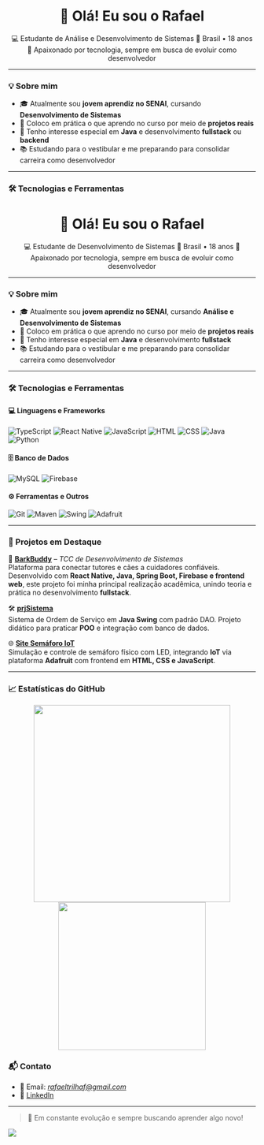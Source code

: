 <h1 align="center">👋 Olá! Eu sou o Rafael</h1>

<p align="center">
  💻 Estudante de Análise e Desenvolvimento de Sistemas  
  📍 Brasil • 18 anos  
  🚀 Apaixonado por tecnologia, sempre em busca de evoluir como desenvolvedor
</p>

---

### 💡 Sobre mim

- 🎓 Atualmente sou **jovem aprendiz no SENAI**, cursando **Desenvolvimento de Sistemas**
- 💼 Coloco em prática o que aprendo no curso por meio de **projetos reais**
- 🧠 Tenho interesse especial em **Java** e desenvolvimento **fullstack** ou **backend**
- 📚 Estudando para o vestibular e me preparando para consolidar carreira como desenvolvedor

---

### 🛠️ Tecnologias e Ferramentas

<h1 align="center">👋 Olá! Eu sou o Rafael</h1>

<p align="center">
  💻 Estudante de Desenvolvimento de Sistemas  
  📍 Brasil • 18 anos  
  🚀 Apaixonado por tecnologia, sempre em busca de evoluir como desenvolvedor
</p>

---

### 💡 Sobre mim

- 🎓 Atualmente sou **jovem aprendiz no SENAI**, cursando **Análise e Desenvolvimento de Sistemas**
- 💼 Coloco em prática o que aprendo no curso por meio de **projetos reais**
- 🧠 Tenho interesse especial em **Java** e desenvolvimento **fullstack**
- 📚 Estudando para o vestibular e me preparando para consolidar carreira como desenvolvedor

---

### 🛠️ Tecnologias e Ferramentas

#### 💻 Linguagens e Frameworks
![TypeScript](https://img.shields.io/badge/TypeScript-3178C6?style=flat&logo=typescript&logoColor=white)
![React Native](https://img.shields.io/badge/React%20Native-61DAFB?style=flat&logo=react&logoColor=black)
![JavaScript](https://img.shields.io/badge/JavaScript-F7DF1E?style=flat&logo=javascript&logoColor=black)
![HTML](https://img.shields.io/badge/HTML5-E34F26?style=flat&logo=html5&logoColor=white)
![CSS](https://img.shields.io/badge/CSS3-1572B6?style=flat&logo=css3&logoColor=white)
![Java](https://img.shields.io/badge/Java-ED8B00?style=flat&logo=java&logoColor=white)
![Python](https://img.shields.io/badge/Python-3776AB?style=flat&logo=python&logoColor=white)

#### 🗄️ Banco de Dados
![MySQL](https://img.shields.io/badge/MySQL-005C84?style=flat&logo=mysql&logoColor=white)
![Firebase](https://img.shields.io/badge/Firebase-FFCA28?style=flat&logo=firebase&logoColor=black)

#### ⚙️ Ferramentas e Outros
![Git](https://img.shields.io/badge/Git-F05032?style=flat&logo=git&logoColor=white)
![Maven](https://img.shields.io/badge/Maven-C71A36?style=flat&logo=apachemaven&logoColor=white)
![Swing](https://img.shields.io/badge/Swing-A8B9CC?style=flat&logo=java&logoColor=white)
![Adafruit](https://img.shields.io/badge/Adafruit-000000?style=flat&logo=adafruit&logoColor=white)

---

### 📂 Projetos em Destaque

🐾 **[BarkBuddy](https://github.com/rafatrilhaf/barkbuddy)** – *TCC de Desenvolvimento de Sistemas*  
Plataforma para conectar tutores e cães a cuidadores confiáveis.  
Desenvolvido com **React Native, Java, Spring Boot, Firebase e frontend web**, este projeto foi minha principal realização acadêmica, unindo teoria e prática no desenvolvimento **fullstack**.

🛠️ **[prjSistema](https://github.com/rafatrilhaf/prjSistema)**  
Sistema de Ordem de Serviço em **Java Swing** com padrão DAO. Projeto didático para praticar **POO** e integração com banco de dados.

🌐 **[Site Semáforo IoT](https://github.com/rafatrilhaf/simulador-semaforo-js)**  
Simulação e controle de semáforo físico com LED, integrando **IoT** via plataforma **Adafruit** com frontend em **HTML, CSS e JavaScript**.

---

### 📈 Estatísticas do GitHub

<p align="center">
  <img src="https://github-readme-stats.vercel.app/api?username=rafatrilhaf&show_icons=true&theme=dracula" width="400">
  <img src="https://github-readme-stats.vercel.app/api/top-langs/?username=rafatrilhaf&layout=compact&theme=dracula" width="300">
</p>

### 📬 Contato

- 📧 Email: *rafaeltrilhaf@gmail.com*  
- 💼 [LinkedIn](https://www.linkedin.com/in/trilha-rafa?utm_source=share&utm_campaign=share_via&utm_content=profile&utm_medium=android_app)

---

> 🎯 Em constante evolução e sempre buscando aprender algo novo!

<img src="https://media.giphy.com/media/11oPgaPT7R4Wze/giphy.gif?cid=ecf05e47nu02u2nb4xd87qu3s19sjvhh2y8k97zqmwg1s8mx&ep=v1_gifs_search&rid=giphy.gif&ct=g">
